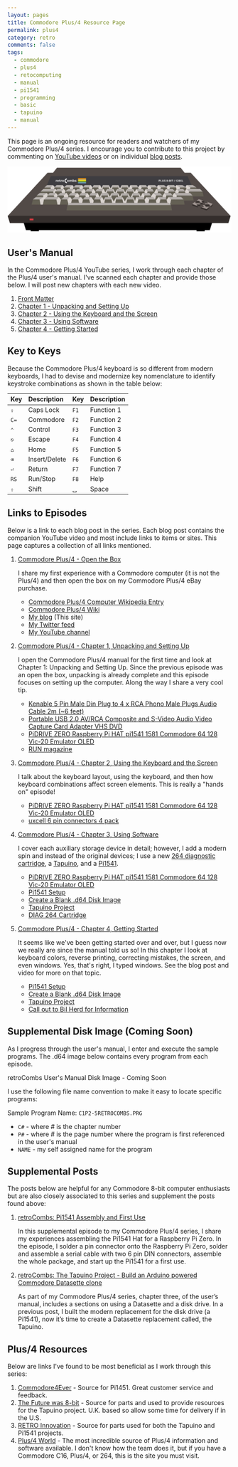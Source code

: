 ```yaml
---
layout: pages
title: Commodore Plus/4 Resource Page
permalink: plus4
category: retro
comments: false
tags:
  - commodore
  - plus4
  - retocomputing
  - manual
  - pi1541
  - programming
  - basic
  - tapuino
  - manual
---
```


This page is an ongoing resource for readers and watchers of my Commodore Plus/4 series. I encourage you to contribute to this project by commenting on [YouTube videos](https://www.youtube.com/stevencombs) or on individual [blog posts](https://www.stevencombs.com/retro).

![retroCombs Plus/4](/plus4/images/retrocombs-plus4.png)

## User's Manual

In the Commodore Plus/4 YouTube series, I work through each chapter of the Plus/4 user's manual. I've scanned each chapter and provide those below. I will post new chapters with each new video.

1. [Front Matter](/plus4/users-manual/p4um-title-introduction.pdf)
2. [Chapter 1 - Unpacking and Setting Up](/plus4/users-manual/p4um-chapter-1.pdf)
3. [Chapter 2 - Using the Keyboard and the Screen](/plus4/users-manual/p4um-chapter-2.pdf)
4. [Chapter 3 - Using Software](/plus4/users-manual/p4um-chapter-3.pdf)
5. [Chapter 4 - Getting Started](/plus4/users-manual/p4um-chapter-4.pdf)

## Key to Keys

Because the Commodore Plus/4 keyboard is so different from modern keyboards, I had to devise and modernize key nomenclature to identify keystroke combinations as shown in the table below:

Key  | Description   | Key  | Description
:----|:--------------|:-----|:-----------
`⇪`  | Caps Lock     | `F1` | Function 1
`C=` | Commodore     | `F2` | Function 2
`⌃`  | Control       | `F3` | Function 3
`⎋`  | Escape        | `F4` | Function 4
`⌂`  | Home          | `F5` | Function 5
`⌫`  | Insert/Delete | `F6` | Function 6
`⏎`  | Return        | `F7` | Function 7
`RS` | Run/Stop      | `F8` | Help
`⇧`  | Shift         | ␣  | Space

## Links to Episodes

Below is a link to each blog post in the series. Each blog post contains the companion YouTube video and most include links to items or sites. This page captures a collection of all links mentioned.

1. [Commodore Plus/4 - Open the Box](/plus4-1)

    I share my first experience with a Commodore computer (it is not the Plus/4) and then open the box on my Commodore Plus/4 eBay purchase.

    * [Commodore Plus/4 Computer Wikipedia Entry](https://en.wikipedia.org/wiki/Commodore_Plus/4)
    * [Commodore Plus/4 Wiki](https://www.c64-wiki.com/wiki/Commodore_Plus/4)
    * [My blog](https://www.stevencombs.com/rss) (This site)
    * [My Twitter feed](https://www.twitter.com/stevencombs)
    * [My YouTube channel](https://www.youtube.com/stevencombs)

2. [Commodore Plus/4 - Chapter 1, Unpacking and Setting Up](/plus4-2)

    I open the Commodore Plus/4 manual for the first time and look at Chapter 1: Unpacking and Setting Up. Since the previous episode was an open the box, unpacking is already complete and this episode focuses on setting up the computer. Along the way I share a very cool tip.

    * [Kenable 5 Pin Male Din Plug to 4 x RCA Phono Male Plugs Audio Cable 2m (~6 feet)](https://amzn.to/3cvSq9t)
    * [Portable USB 2.0 AV/RCA Composite and S-Video Audio Video Capture Card Adapter VHS DVD](https://amzn.to/2Y0yKW3)
    * [PiDRIVE ZERO Raspberry Pi HAT pi1541 1581 Commodore 64 128 Vic-20 Emulator OLED](https://www.ebay.com/itm/PiDRIVE-ZERO-Raspberry-Pi-HAT-pi1541-1581-Commodore-64-128-Vic-20-Emulator-OLED/333491606262?ssPageName=STRK%3AMEBIDX%3AIT&_trksid=p2060353.m2749.l2649)
    * [RUN magazine](https://en.wikipedia.org/wiki/Run_(magazine))

3. [Commodore Plus/4 - Chapter 2, Using the Keyboard and the Screen](/plus4-3)

    I talk about the keyboard layout, using the keyboard, and then how keyboard combinations affect screen elements. This is really a "hands on" episode!

    * [PiDRIVE ZERO Raspberry Pi HAT pi1541 1581 Commodore 64 128 Vic-20 Emulator OLED](https://www.ebay.com/itm/PiDRIVE-ZERO-Raspberry-Pi-HAT-pi1541-1581-Commodore-64-128-Vic-20-Emulator-OLED/333491606262?ssPageName=STRK%3AMEBIDX%3AIT&_trksid=p2060353.m2749.l2649)
    * [uxcell 6 pin connectors 4 pack](https://amzn.to/3fe4huQ)

4. [Commodore Plus/4 - Chapter 3, Using Software](/plus4-4)

    I cover each auxiliary storage device in detail; however, I add a modern spin and instead of the original devices; I use a new [264 diagnostic cartridge](https://www.thefuturewas8bit.com/diag-264.html), a [Tapuino](https://www.stevencombs.com/tapuino-1), and a [Pi1541](https://www.stevencombs.com/pi1541-1).

    * [PiDRIVE ZERO Raspberry Pi HAT pi1541 1581 Commodore 64 128 Vic-20 Emulator OLED](https://commodore4ever.net/collections/drives/products/pidrive-zero-raspberry-pi-hat-1541-1581-commodore-64-128-vic-20-emulator-oled-pi1541)
    * [Pi1541 Setup](/pi1541-1)
    * [Create a Blank .d64 Disk Image](/pi1541-2)
    * [Tapuino Project](/tapuino-1)
    * [DIAG 264 Cartridge](https://www.thefuturewas8bit.com/diag-264.html)

5. [Commodore Plus/4 - Chapter 4, Getting Started](/plus4-5)

    It seems like we've been getting started over and over, but I guess now we really are since the manual told us so! In this chapter I look at keyboard colors, reverse printing, correcting mistakes, the screen, and even windows. Yes, that's right, I typed windows. See the blog post and video for more on that topic.

    * [Pi1541 Setup](/pi1541-1)
    * [Create a Blank .d64 Disk Image](/pi1541-2)
    * [Tapuino Project](/tapuino-1)
    * [Call out to Bil Herd for Information](https://twitter.com/StevenCombs/status/1299490942286811137?ref_src=twsrc%5Etfw)

## Supplemental Disk Image (Coming Soon)

As I progress through the user's manual, I enter and execute the sample programs. The .d64 image below contains every program from each episode.

retroCombs User's Manual Disk Image - Coming Soon

I use the following file name convention to make it easy to locate specific programs:

Sample Program Name: `C1P2-5RETROCOMBS.PRG`

* `C#` - where # is the chapter number
* `P#` - where # is the page number where the program is first referenced in the user's manual
* `NAME` - my self assigned name for the program

## Supplemental Posts

The posts below are helpful for any Commodore 8-bit computer enthusiasts but are also closely associated to this series and supplement the posts found above:

1. [retroCombs: Pi1541 Assembly and First Use](https://www.stevencombs.com/pi1541-1)

    In this supplemental episode to my Commodore Plus/4 series, I share my experiences assembling the Pi1541 Hat for a Raspberry Pi Zero. In the episode, I solder a pin connector onto the Raspberry Pi Zero, solder and assemble a serial cable with two 6 pin DIN connectors, assemble the whole package, and start up the Pi1541 for a first use.

2. [retroCombs: The Tapuino Project - Build an Arduino powered Commodore Datasette clone](https://www.stevencombs.com/tapuino-1)

    As part of my Commodore Plus/4 series, chapter three, of the user’s manual, includes a sections on using a Datasette and a disk drive. In a previous post, I built the modern replacement for the disk drive (a Pi1541), now it’s time to create a Datasette replacement called, the Tapuino.

## Plus/4 Resources

Below are links I've found to be most beneficial as I work through this series:

1. [Commodore4Ever](https://commodore4ever.net/) - Source for Pi1451. Great customer service and feedback.
2. [The Future was 8-bit](https://www.thefuturewas8bit.com/) - Source for parts and used to provide resources for the Tapuino project. U.K. based so allow some time for delivery if in the U.S.
3. [RETRO Innovation](http://store.go4retro.com/) - Source for parts used for both the Tapuino and Pi1541 projects.
3. [Plus/4 World](http://www.plus4world.com/) - The most incredible source of Plus/4 information and software available. I don't know how the team does it, but if you have a Commodore C16, Plus/4, or 264, this is the site you must visit.
<!--stackedit_data:
eyJoaXN0b3J5IjpbLTE3NjM4ODI0MTZdfQ==
-->